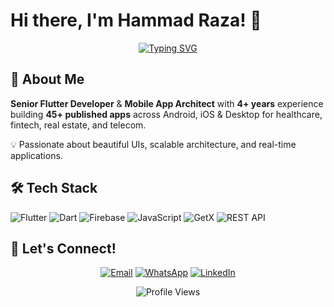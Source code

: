 # Hi there, I'm Hammad Raza! 👋

<div align="center">
  
[![Typing SVG](https://readme-typing-svg.herokuapp.com?font=Fira+Code&pause=1000&color=2196F3&center=true&vCenter=true&width=435&lines=Senior+Flutter+Developer;Mobile+App+Architect;4%2B+Years+%7C+45%2B+Apps)](https://git.io/typing-svg)

</div>

## 🚀 About Me

**Senior Flutter Developer** & **Mobile App Architect** with **4+ years** experience building **45+ published apps** across Android, iOS & Desktop for healthcare, fintech, real estate, and telecom.

💡 Passionate about beautiful UIs, scalable architecture, and real-time applications.

## 🛠️ Tech Stack

![Flutter](https://img.shields.io/badge/Flutter-02569B?style=flat&logo=flutter&logoColor=white)
![Dart](https://img.shields.io/badge/Dart-0175C2?style=flat&logo=dart&logoColor=white)
![Firebase](https://img.shields.io/badge/Firebase-FFCA28?style=flat&logo=firebase&logoColor=black)
![JavaScript](https://img.shields.io/badge/JavaScript-F7DF1E?style=flat&logo=javascript&logoColor=black)
![GetX](https://img.shields.io/badge/GetX-9C27B0?style=flat&logo=flutter&logoColor=white)
![REST API](https://img.shields.io/badge/REST_API-009688?style=flat&logo=api&logoColor=white)


## 🤝 Let's Connect!

<div align="center">

[![Email](https://img.shields.io/badge/Email-EA4335?style=for-the-badge&logo=gmail&logoColor=white)](mailto:ranahr5656@gmail.com)
[![WhatsApp](https://img.shields.io/badge/WhatsApp-25D366?style=for-the-badge&logo=whatsapp&logoColor=white)](https://wa.me/923176558363)
[![LinkedIn](https://img.shields.io/badge/LinkedIn-0A66C2?style=for-the-badge&logo=linkedin&logoColor=white)](https://www.linkedin.com/in/ranahammad7/)

![Profile Views](https://komarev.com/ghpvc/?username=yourusername&color=brightgreen&style=flat-square)

</div>
